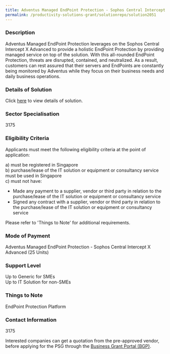 ```yaml
---
title: Adventus Managed EndPoint Protection - Sophos Central Intercept X Advanced (25 Units)
permalink: /productivity-solutions-grant/solutionrepo/solution2051
---
```


### Description

Adventus Managed EndPoint Protection leverages on the Sophos Central Intercept X Advanced to provide a holistic EndPoint Protection by providing managed service on top of the solution.
With this all-rounded EndPoint Protection, threats are disrupted, contained, and neutralized. As a result, customers can rest assured that their servers and EndPoints are constantly being monitored by Adventus while they focus on their business needs and daily business operations.

### Details of Solution

Click <a href='Adventus Singapore Pte. Ltd.' target='_blank' rel='noopener'>here</a> to view details of solution.

### Sector Specialisation

 3175 

### Eligibility Criteria

Applicants must meet the following eligibility criteria at the point of application:

a) must be registered in Singapore <br>
b) purchase/lease of the IT solution or equipment or consultancy service must be used in Singapore <br>
c) must not have:
- Made any payment to a supplier, vendor or third party in relation to the purchase/lease of the IT solution or equipment or consultancy service
- Signed any contract with a supplier, vendor or third party in relation to the purchase/lease of the IT solution or equipment or consultancy service

Please refer to 'Things to Note' for additional requirements.

### Mode of Payment
Adventus Managed EndPoint Protection - Sophos Central Intercept X Advanced (25 Units)

### Support Level
Up to Generic for SMEs <br>
Up to IT Solution for non-SMEs

### Things to Note
EndPoint Protection Platform

### Contact Information
3175

Interested companies can get a quotation from the pre-approved vendor, before applying for the PSG through the <a target='_blank' rel='noopener' href='https://www.businessgrants.gov.sg/'>Business Grant Portal (BGP)</a>.
